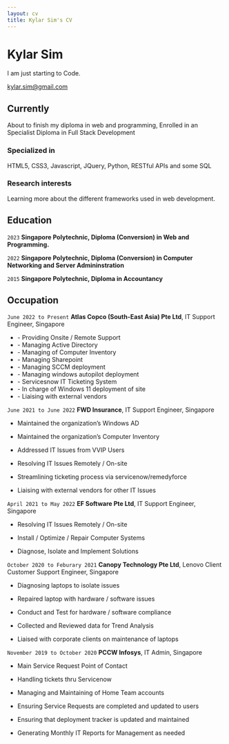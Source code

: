 ```yaml
---
layout: cv
title: Kylar Sim's CV
---
```

# Kylar Sim
I am just starting to Code.

<div id="webaddress">
<a href="kylar.sim@gmail.com">kylar.sim@gmail.com</a>
</div>


## Currently

About to finish my diploma in web and programming, Enrolled in an Specialist Diploma in Full Stack Development

### Specialized in

HTML5, CSS3, Javascript, JQuery, Python, RESTful APIs and some SQL


### Research interests

Learning more about the different frameworks used in web development.


## Education

`2023`
__Singapore Polytechnic, Diploma (Conversion) in Web and Programming.__

`2022`
__Singapore Polytechnic, Diploma (Conversion) in Computer Networking and Server Admininstration__

`2015`
__Singapore Polytechnic, Diploma in Accountancy__



## Occupation

`June 2022 to Present`
__Atlas Copco (South-East Asia) Pte Ltd__, IT Support Engineer, Singapore

<ul>
  <li>- Providing Onsite / Remote Support </li>

  <li>- Managing Active Directory</li>

  <li>- Managing of Computer Inventory</li>

  <li>- Managing Sharepoint</li>

  <li>- Managing SCCM deployment</li>

  <li>- Managing windows autopilot deployment</li>

  <li>- Servicesnow IT Ticketing System</li>

  <li>- In charge of Windows 11 deployment of site</li>

<li>- Liaising with external vendors</li>
  
</ul>
 
`June 2021 to June 2022`
__FWD Insurance__, IT Support Engineer, Singapore

- Maintained the organization’s Windows AD

- Maintained the organization’s Computer Inventory

- Addressed IT Issues from VVIP Users

- Resolving IT Issues Remotely / On-site

- Streamlining ticketing process via servicenow/remedyforce

- Liaising with external vendors for other IT Issues

`April 2021 to May 2022`
__EF Software Pte Ltd__, IT Support Engineer, Singapore

- Resolving IT Issues Remotely / On-site

- Install / Optimize / Repair Computer Systems

- Diagnose, Isolate and Implement Solutions

`October 2020 to Feburary 2021`
__Canopy Technology Pte Ltd__, Lenovo Client Customer Support Engineer, Singapore

- Diagnosing laptops to isolate issues

- Repaired laptop with hardware / software issues

- Conduct and Test for hardware / software compliance

- Collected and Reviewed data for Trend Analysis

- Liaised with corporate clients on maintenance of laptops

`November 2019 to October 2020`
__PCCW Infosys__, IT Admin, Singapore

-	Main Service Request Point of Contact

-	Handling tickets thru Servicenow

-	Managing and Maintaining of Home Team accounts

-	Ensuring Service Requests are completed and updated to users

-	Ensuring that deployment tracker is updated and maintained

-	Generating Monthly IT Reports for Management as needed

<!-- ### Footer

Last updated: May 2013 -->


